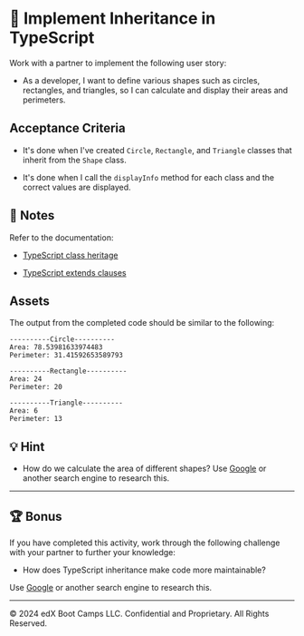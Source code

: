 # 📖 Implement Inheritance in TypeScript

Work with a partner to implement the following user story:

* As a developer, I want to define various shapes such as circles, rectangles, and triangles, so I can calculate and display their areas and perimeters.

## Acceptance Criteria

* It's done when I've created `Circle`, `Rectangle`, and `Triangle` classes that inherit from the `Shape` class.

* It's done when I call the `displayInfo` method for each class and the correct values are displayed.

## 📝 Notes

Refer to the documentation:

* [TypeScript class heritage](https://www.typescriptlang.org/docs/handbook/2/classes.html#class-heritage)

* [TypeScript extends clauses](https://www.typescriptlang.org/docs/handbook/2/classes.html#extends-clauses)

## Assets

The output from the completed code should be similar to the following:

```shell
----------Circle----------
Area: 78.53981633974483
Perimeter: 31.41592653589793

----------Rectangle----------
Area: 24
Perimeter: 20

----------Triangle----------
Area: 6
Perimeter: 13
```

## 💡 Hint

* How do we calculate the area of different shapes? Use [Google](https://www.google.com) or another search engine to research this.

---

## 🏆 Bonus

If you have completed this activity, work through the following challenge with your partner to further your knowledge:

* How does TypeScript inheritance make code more maintainable?

Use [Google](https://www.google.com) or another search engine to research this.

---

&copy; 2024 edX Boot Camps LLC. Confidential and Proprietary. All Rights Reserved.
